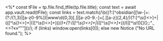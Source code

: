 <%*
const tFile = tp.file.find_tfile(tp.file.title);
const text = await app.vault.read(tFile);
const links = text.match(/\b((?:[^obsidian][\w-]+:(?:\/{1,3}|[a-z0-9%])|www\d{0,3}[.]|[a-z0-9.\-]+[.][a-z]{2,4}\/)(?:[^\s()<>]+|\(([^\s()<>]+|(\([^\s()<>]+\)))*\))+(?:\(([^\s()<>]+|(\([^\s()<>]+\)))*\)|[^\s!()\[\]{};:".,<>?«»“”‘’]))/);
if (links) window.open(links[0]);
else new Notice ("No URL found.");
%>
